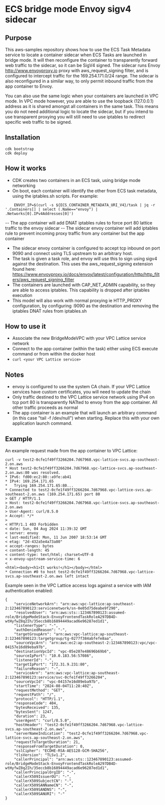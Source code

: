 # ECS bridge mode Envoy sigv4 sidecar

## Purpose

This aws-samples repository shows how to use the ECS Task Metadata service to locate a container sidecar when ECS Tasks are launched in bridge mode. It will then reconfigure the container to transparently forward web traffic to the sidecar, so it can be SigV4 signed. The sidecar runs Envoy http://www.envoyproxy.io proxy with aws_request_signing filter, and is configured to intercept traffic for the 169.254.171.0/24 range.
The sidecar is also reconfigured in a similar way, to only permit inbound traffic from the app container to Envoy.

You can also use the same logic when your containers are launched in VPC mode. In VPC mode however, you are able to use the loopback (127.0.0.1) address as it is shared amongst all containers in the same task. This means you do not need additional logic to locate the sidecar, but if you intend to use transparent proxying you will still need to use iptables to redirect specific web traffic to be signed.

## Installation

```
cdk bootstrap
cdk deploy 
```

## How it works

- CDK creates two containers in an ECS task, using bridge mode networking
- On boot, each container will identify the other from ECS task metadata, using the iptables.sh scripts. For example:
```
    ENVOY_IP=$(curl -s ${ECS_CONTAINER_METADATA_URI_V4}/task | jq -r '.Containers[] | select (.Name=="envoy") | .Networks[0].IPv4Addresses[0]')
```
-- The app container will add DNAT iptables rules to force port 80 lattice traffic to the envoy sidecar
-- The sidecar envoy container will add iptables rule to prevent incoming proxy traffic from any container but the app container
- The sidecar envoy container is configured to accept tcp inbound on port 9090 and connect using TLS upstream to an arbitrary host.
- The task is given a task role, and envoy will use this to sign using sigv4 against the destination. This uses the aws_request_signing extension found here: https://www.envoyproxy.io/docs/envoy/latest/configuration/http/http_filters/aws_request_signing_filter
- The containers are launched with CAP_NET_ADMIN capability, so they are able to access iptables. This capability is dropped after iptables execution
- This model will also work with normal proxying ie HTTP_PROXY configuration, by configuring <sidecar IP>:9090 as the destination and removing the iptables DNAT rules from iptables.sh

## How to use it

- Associate the new BridgeModeVPC with your VPC Lattice service network
- Connect to the app container (within the task) either using ECS execute command or from within the docker host
- ```curl <your VPC Lattice service>```

## Notes

- envoy is configured to use the system CA chain. If your VPC Lattice services have custom certificates, you will need to update the chain
- Only traffic destined to the VPC Lattice service network using IPv4 on tcp port 80 is transparently NATted to envoy from the app container. All other traffic proceeds as normal
- The app container is an example that will launch an arbitrary command (in this case "tail -f /dev/null") when starting. Replace this with your own application launch command.

## Example 

An example request made from the app container to VPC Lattice:
```
curl -v test2-0cfe1f49ff3266204.7d67968.vpc-lattice-svcs.ap-southeast-2.on.aws
* Host test2-0cfe1f49ff3266204.7d67968.vpc-lattice-svcs.ap-southeast-2.on.aws:80 was resolved.
* IPv6: fd00:ec2:80::a9fe:ab41
* IPv4: 169.254.171.65
*   Trying 169.254.171.65:80...
* Connected to test2-0cfe1f49ff3266204.7d67968.vpc-lattice-svcs.ap-southeast-2.on.aws (169.254.171.65) port 80
> GET / HTTP/1.1
> Host: test2-0cfe1f49ff3266204.7d67968.vpc-lattice-svcs.ap-southeast-2.on.aws
> User-Agent: curl/8.5.0
> Accept: */*
>
< HTTP/1.1 403 Forbidden
< date: Sun, 04 Aug 2024 11:39:32 GMT
< server: envoy
< last-modified: Mon, 11 Jun 2007 18:53:14 GMT
< etag: "2d-432a5e4a73a80"
< accept-ranges: bytes
< content-length: 45
< content-type: text/html; charset=UTF-8
< x-envoy-upstream-service-time: 6
<
<html><body><h1>It works!</h1></body></html>
* Connection #0 to host test2-0cfe1f49ff3266204.7d67968.vpc-lattice-svcs.ap-southeast-2.on.aws left intact
```

Example seen in the VPC Lattice access logs against a service with IAM authentication enabled:
```
{
    "serviceNetworkArn": "arn:aws:vpc-lattice:ap-southeast-2:123467890123:servicenetwork/sn-0e05d75deabe9f290",
    "resolvedUser": "arn:aws:sts::123467890123:assumed-role/BridgeModeStack-EnvoyFrontendTaskRoleA297DB4D-wtHyfwZ8q2Ih/35eccb8b16894449acad6e96287ed1d1",
    "listenerType": "-",
    "authDeniedReason": "-",
    "targetGroupArn": "arn:aws:vpc-lattice:ap-southeast-2:123467890123:targetgroup/tg-0277f384abfefe8aa",
    "sourceVpcArn": "arn:aws:ec2:ap-southeast-2:123467890123:vpc/vpc-04157e16d89eba97b",
    "destinationVpcId": "vpc-05e207e48696b69b6",
    "sourceIpPort": "10.0.183.56:57086",
    "listenerId": "-",
    "targetIpPort": "172.31.9.231:80",
    "failureReason": "-",
    "serviceArn": "arn:aws:vpc-lattice:ap-southeast-2:123467890123:service/svc-0cfe1f49ff3266204",
    "sourceVpcId": "vpc-04157e16d89eba97b",
    "startTime": "2024-08-04T11:28:40Z",
    "requestMethod": "GET",
    "requestPath": "/",
    "protocol": "HTTP/1.1",
    "responseCode": 404,
    "bytesReceived": 135,
    "bytesSent": 1247,
    "duration": 23,
    "userAgent": "curl/8.5.0",
    "hostHeader": "test2-0cfe1f49ff3266204.7d67968.vpc-lattice-svcs.ap-southeast-2.on.aws",
    "serverNameIndication": "test2-0cfe1f49ff3266204.7d67968.vpc-lattice-svcs.ap-southeast-2.on.aws",
    "requestToTargetDuration": 21,
    "responseFromTargetDuration": 0,
    "sslCipher": "ECDHE-RSA-AES128-GCM-SHA256",
    "tlsVersion": "TLSv1.2",
    "callerPrincipal": "arn:aws:sts::123467890123:assumed-role/BridgeModeStack-EnvoyFrontendTaskRoleA297DB4D-wtHyfwZ8q2Ih/35eccb8b16894449acad6e96287ed1d1",
    "callerPrincipalOrgID": "-",
    "callerX509IssuerOU": "-",
    "callerX509SubjectCN": "-",
    "callerX509SANNameCN": "-",
    "callerX509SANDNS": "-",
    "callerX509SANURI": "-"
}
```
